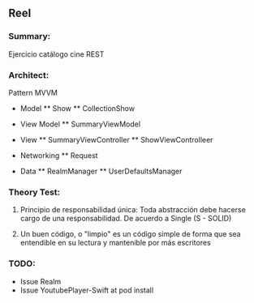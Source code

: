 ## Reel

### Summary:

Ejercicio catálogo cine REST

### Architect:

Pattern MVVM

* Model
** Show
** CollectionShow

* View Model
** SummaryViewModel

* View
** SummaryViewController
** ShowViewControlleer

* Networking
** Request

* Data
** RealmManager
** UserDefaultsManager

### Theory Test:

1. Principio de responsabilidad única: Toda abstracción debe hacerse cargo de una responsabilidad. De acuerdo a Single (S - SOLID)

2. Un buen código, o "limpio" es un código simple de forma que sea entendible en su lectura y mantenible por más escritores

### TODO:

* Issue Realm
* Issue YoutubePlayer-Swift at pod install

